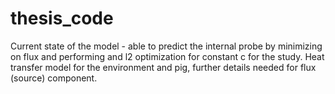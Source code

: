 # thesis_code

Current state of the model - able to predict the internal probe by minimizing on flux and performing and l2 optimization
for constant c for the study. Heat transfer model for the environment and pig, further details needed for flux (source) component.
